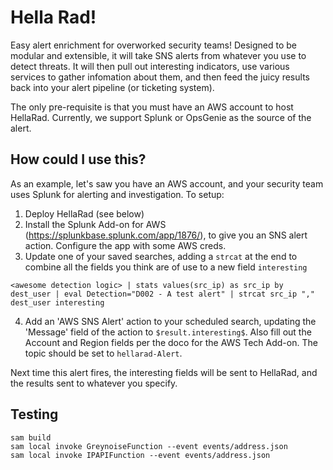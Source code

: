 # Hella Rad!

Easy alert enrichment for overworked security teams! Designed to be modular and extensible, it will take SNS alerts from whatever you use to detect threats. It will then pull out interesting indicators, use various services to gather infomation about them, and then feed the juicy results back into your alert pipeline (or ticketing system).

The only pre-requisite is that you must have an AWS account to host HellaRad. Currently, we support Splunk or OpsGenie as the source of the alert.

## How could I use this?

As an example, let's saw you have an AWS account, and your security team uses Splunk for alerting and investigation. To setup:

1. Deploy HellaRad (see below)
2. Install the Splunk Add-on for AWS (https://splunkbase.splunk.com/app/1876/), to give you an SNS alert action. Configure the app with some AWS creds.
3. Update one of your saved searches, adding a `strcat` at the end to combine all the fields you think are of use to a new field `interesting`

`<awesome detection logic> | stats values(src_ip) as src_ip by dest_user | eval Detection="D002 - A test alert" | strcat src_ip "," dest_user interesting`

4. Add an 'AWS SNS Alert' action to your scheduled search, updating the 'Message' field of the action to `$result.interesting$`. Also fill out the Account and Region fields per the doco for the AWS Tech Add-on. The topic should be set to `hellarad-Alert`.

Next time this alert fires, the interesting fields will be sent to HellaRad, and the results sent to whatever you specify.

## Testing

```
sam build
sam local invoke GreynoiseFunction --event events/address.json 
sam local invoke IPAPIFunction --event events/address.json 
```